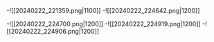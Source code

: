 -![[20240222_221359.png|1100]]
-![[20240222_224642.png|1200]]

-![[20240222_224700.png|1200]]
-![[20240222_224919.png|1200]]
-![[20240222_224906.png|1200]]
